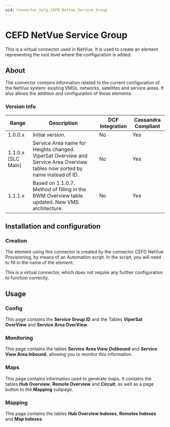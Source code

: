 ```yaml
---
uid: Connector_help_CEFD_NetVue_Service_Group
---
```


# CEFD NetVue Service Group

This is a virtual connector used in NetVue. It is used to create an element representing the root level where the configuration is added.

## About

The connector contains information related to the current configuration of the NetVue system: existing VMSs, networks, satellites and service areas. It also allows the addition and configuration of those elements.

### Version Info

| **Range**     | **Description**                                                                                                             | **DCF Integration** | **Cassandra Compliant** |
|----------------------|-----------------------------------------------------------------------------------------------------------------------------|---------------------|-------------------------|
| 1.0.0.x              | Initial version.                                                                                                            | No                  | Yes                     |
| 1.1.0.x \[SLC Main\] | Service Area name for Heights changed. ViperSat Overview and Service Area Overview tables now sorted by name instead of ID. | No                  | Yes                     |
| 1.1.1.x              | Based on 1.1.0.7. Method of filling in the BWM Overview table updated. New VMS architecture.                                | No                  | Yes                     |

## Installation and configuration

### Creation

The element using this connector is created by the connector CEFD NetVue Provisioning, by means of an Automation script. In the script, you will need to fill in the name of the element.

This is a virtual connector, which does not require any further configuration to function correctly.

## Usage

### Config

This page contains the **Service Group ID** and the Tables **ViperSat OverView** and **Service Area OverView**.

### Monitoring

This page contains the tables **Service Area View Outbound** and **Service View Area Inbound**, allowing you to monitor this information.

### Maps

This page contains information used to generate maps. It contains the tables **Hub Overview**, **Remote Overview** and **Circuit**, as well as a page button to the **Mapping** subpage.

### Mapping

This page contains the tables **Hub Overview Indexes**, **Remotes Indexes** and **Map Indexes**.

